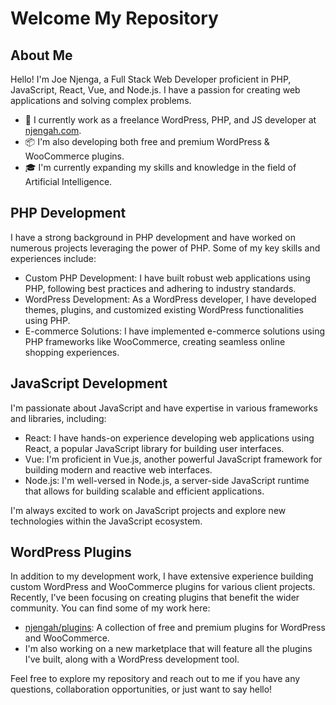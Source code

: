 # Welcome My Repository

## About Me

Hello! I'm Joe Njenga, a Full Stack Web Developer proficient in PHP, JavaScript, React, Vue, and Node.js. I have a passion for creating web applications and solving complex problems.

- 🏢 I currently work as a freelance WordPress, PHP, and JS developer at [njengah.com](https://njengah.com/developer).
- 📦 I'm also developing both free and premium WordPress & WooCommerce plugins.
- 🎓 I'm currently expanding my skills and knowledge in the field of Artificial Intelligence.

## PHP Development

I have a strong background in PHP development and have worked on numerous projects leveraging the power of PHP. Some of my key skills and experiences include:

- Custom PHP Development: I have built robust web applications using PHP, following best practices and adhering to industry standards.
- WordPress Development: As a WordPress developer, I have developed themes, plugins, and customized existing WordPress functionalities using PHP.
- E-commerce Solutions: I have implemented e-commerce solutions using PHP frameworks like WooCommerce, creating seamless online shopping experiences.

## JavaScript Development

I'm passionate about JavaScript and have expertise in various frameworks and libraries, including:

- React: I have hands-on experience developing web applications using React, a popular JavaScript library for building user interfaces.
- Vue: I'm proficient in Vue.js, another powerful JavaScript framework for building modern and reactive web interfaces.
- Node.js: I'm well-versed in Node.js, a server-side JavaScript runtime that allows for building scalable and efficient applications.

I'm always excited to work on JavaScript projects and explore new technologies within the JavaScript ecosystem.

## WordPress Plugins

In addition to my development work, I have extensive experience building custom WordPress and WooCommerce plugins for various client projects. Recently, I've been focusing on creating plugins that benefit the wider community. You can find some of my work here:

- [njengah/plugins](https://njengah.com/products): A collection of free and premium plugins for WordPress and WooCommerce.
- I'm also working on a new marketplace that will feature all the plugins I've built, along with a WordPress development tool.

Feel free to explore my repository and reach out to me if you have any questions, collaboration opportunities, or just want to say hello!
